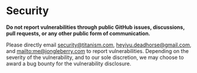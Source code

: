 # Security

**Do not report vulnerabilities through public GitHub issues, discussions, pull requests, or any other public form of communication.**

Please directly email <security@titanism.com>, <heyiyu.deadhorse@gmail.com>, and <mailto:me@jongleberry.com> to report vulnerabilities.  Depending on the severity of the vulnerability, and to our sole discretion, we may choose to award a bug bounty for the vulnerability disclosure.
